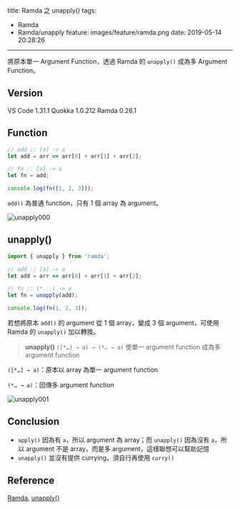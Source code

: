 title: Ramda 之 unapply()
tags:
  - Ramda
  - Ramda/unapply
feature: images/feature/ramda.png
date: 2019-05-14 20:28:26
---
將原本單一 Argument  Function，透過 Ramda 的 `unapply()` 成為多 Argument  Function。

<!-- more -->

## Version

VS Code 1.31.1
Quokka 1.0.212
Ramda 0.26.1

## Function

```javascript
// add :: [a] -> a
let add = arr => arr[0] + arr[1] + arr[2];

// fn :: [a] -> a
let fn = add;

console.log(fn([1, 2, 3]));
```

`add()` 為普通 function，只有 1 個 array 為 argument。

![unapply000](/images/ramda/unapply/unapply000.png)

## unapply()

```javascript
import { unapply } from 'ramda';

// add :: [a] -> a
let add = arr => arr[0] + arr[1] + arr[2];

// fn :: (*...) -> a
let fn = unapply(add);

console.log(fn(1, 2, 3));
```

若想將原本 `add()` 的 argument 從 1 個 array，變成 3 個 argument，可使用 Ramda 的 `unapply()` 加以轉換。

> **unapply()**
> `([*…] → a) → (*… → a)`
> 使單一 argument function 成為多 argument function

`([*…] → a)`：原本以 array 為單一 argument function

`(*… → a)`：回傳多 argument function

![unapply001](/images/ramda/unapply/unapply001.png)

## Conclusion

* `apply()` 因為有 `a`，所以 argument 為 array；而 `unapply()` 因為沒有 `a`，所以 argument 不是 array，而是多 argument，這樣聯想可以幫助記憶
* `unapply()` 並沒有提供 currying，須自行再使用 `curry()` 

## Reference

[Ramda](https://ramdajs.com), [unapply()](https://ramdajs.com/docs/#unapply)